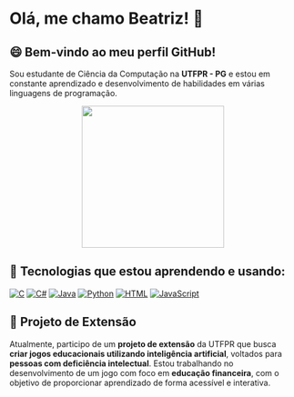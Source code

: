 # Olá, me chamo Beatriz! 👋

## 😄 Bem-vindo ao meu perfil GitHub!

Sou estudante de Ciência da Computação na **UTFPR - PG** e estou em constante aprendizado e desenvolvimento de habilidades em várias linguagens de programação.
<p align="center">
  <img src="https://media.giphy.com/media/JIX9t2j0ZTN9S/giphy.gif" width="250">
</p>

## 🌱 Tecnologias que estou aprendendo e usando:

[![C](https://img.shields.io/badge/-C-black?style=flat&logo=c&logoColor=white)](https://en.wikipedia.org/wiki/C_(programming_language)) 
[![C#](https://img.shields.io/badge/-C%23-black?style=flat&logo=csharp&logoColor=white)](https://en.wikipedia.org/wiki/C_Sharp_(programming_language))
[![Java](https://img.shields.io/badge/-Java-black?style=flat&logo=java&logoColor=white)](https://en.wikipedia.org/wiki/Java_(programming_language))
[![Python](https://img.shields.io/badge/-Python-black?style=flat&logo=python&logoColor=white)](https://www.python.org/)
[![HTML](https://img.shields.io/badge/-HTML-black?style=flat&logo=html5&logoColor=white)](https://en.wikipedia.org/wiki/HTML)
[![JavaScript](https://img.shields.io/badge/-JavaScript-black?style=flat&logo=javascript&logoColor=white)](https://www.javascript.com/)

## 🔭 Projeto de Extensão

Atualmente, participo de um **projeto de extensão** da UTFPR que busca **criar jogos educacionais utilizando inteligência artificial**, voltados para **pessoas com deficiência intelectual**. Estou trabalhando no desenvolvimento de um jogo com foco em **educação financeira**, com o objetivo de proporcionar aprendizado de forma acessível e interativa.
<!--
**BeatrizAlvesSilva/BeatrizAlvesSilva** is a ✨ _special_ ✨ repository because its `README.md` (this file) appears on your GitHub profile.

Here are some ideas to get you started:

- 🔭 I’m currently working on ...
- 🌱 I’m currently learning ...
- 👯 I’m looking to collaborate on ...
- 🤔 I’m looking for help with ...
- 💬 Ask me about ...
- 📫 How to reach me: ...
- 😄 Pronouns: ...
- ⚡ Fun fact: ...
-->
